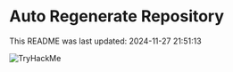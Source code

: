 # Auto Regenerate Repository

This README was last updated: 2024-11-27 21:51:13

 ![TryHackMe](https://tryhackme.com/badge/533634)